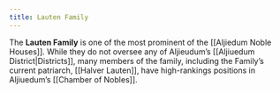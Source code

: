 ```yaml
---
title: Lauten Family
---
```


The **Lauten Family** is one of the most prominent of the [[Aljiedum Noble Houses]]. While they do not oversee any of Aljieudum’s [[Aljiuedum District|Districts]], many members of the family, including the Family’s current patriarch, [[Halver Lauten]], have high-rankings positions in Aljiuedum’s [[Chamber of Nobles]].